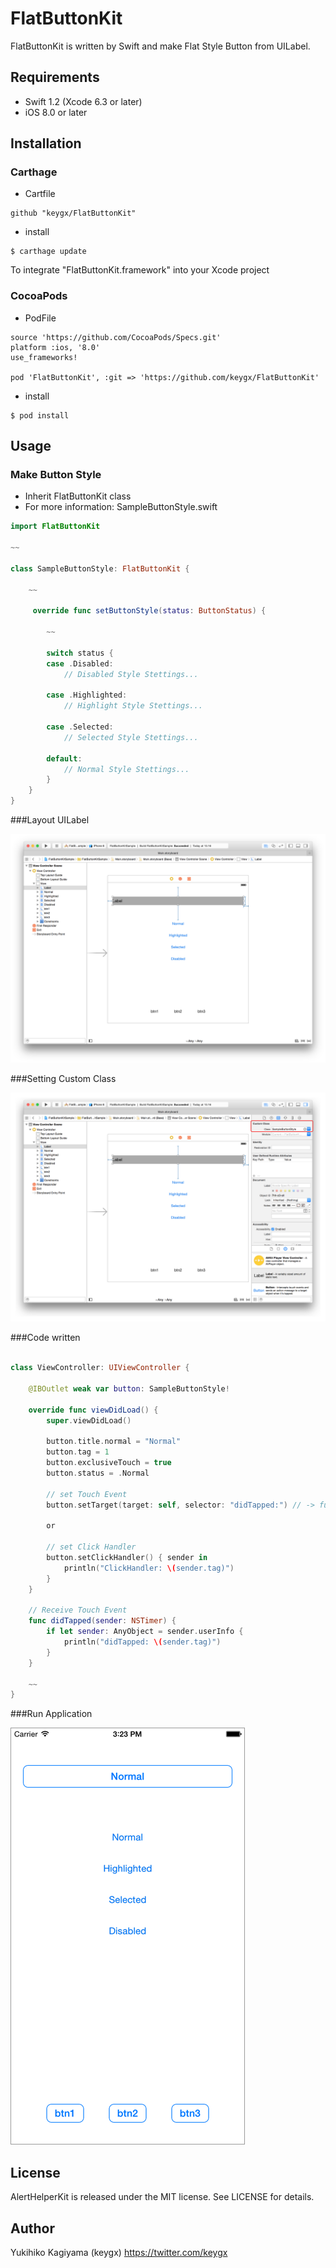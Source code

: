 # FlatButtonKit

FlatButtonKit is written by Swift and make Flat Style Button from UILabel.

## Requirements
- Swift 1.2 (Xcode 6.3 or later)
- iOS 8.0 or later

## Installation

### Carthage

* Cartfile

```Cartfile
github "keygx/FlatButtonKit"
```

* install

```
$ carthage update
```
To integrate "FlatButtonKit.framework" into your Xcode project

### CocoaPods

* PodFile

```PodFile
source 'https://github.com/CocoaPods/Specs.git'
platform :ios, '8.0'
use_frameworks!

pod 'FlatButtonKit', :git => 'https://github.com/keygx/FlatButtonKit'
```
* install

```
$ pod install
```

## Usage

### Make Button Style

- Inherit FlatButtonKit class
- For more information: SampleButtonStyle.swift

```SampleButtonStyle.swift
import FlatButtonKit

~~

class SampleButtonStyle: FlatButtonKit {

	~~

	 override func setButtonStyle(status: ButtonStatus) {
	 	
	 	~~
	 	
		switch status {
		case .Disabled:
	        // Disabled Style Stettings...
	        
		case .Highlighted:
	        // Highlight Style Stettings...
	        	        
		case .Selected:
	        // Selected Style Stettings...
	               
		default:
	        // Normal Style Stettings...
		}
	}
}
```

###Layout UILabel

![](images/storyboard1.png)

###Setting Custom Class

![](images/storyboard2.png)

###Code written

```ViewController.swift

class ViewController: UIViewController {
	
	@IBOutlet weak var button: SampleButtonStyle!
	
	override func viewDidLoad() {
		super.viewDidLoad()
		
		button.title.normal = "Normal"
		button.tag = 1
		button.exclusiveTouch = true
		button.status = .Normal
			
		// set Touch Event
		button.setTarget(target: self, selector: "didTapped:") // -> func didTapped(sender:)
		    
		or
		    
		// set Click Handler
		button.setClickHandler() { sender in
			println("ClickHandler: \(sender.tag)")
		}
	}
	
	// Receive Touch Event
	func didTapped(sender: NSTimer) {
	    if let sender: AnyObject = sender.userInfo {
	        println("didTapped: \(sender.tag)")
	    }
	}
	
	~~
}
```

###Run Application

![](images/iPhone6.png)


## License

AlertHelperKit is released under the MIT license. See LICENSE for details.

## Author

Yukihiko Kagiyama (keygx) <https://twitter.com/keygx>


